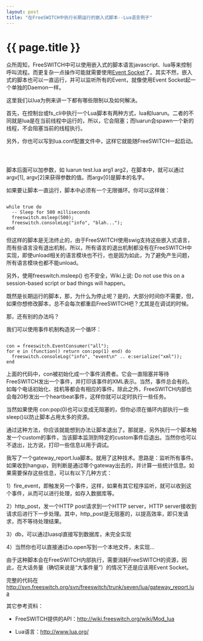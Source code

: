 ```yaml
---
layout: post
title: "在FreeSWITCH中执行长期运行的嵌入式脚本--Lua语言例子"
---
```


# {{ page.title }}

众所周知，FreeSWITCH中可以使用嵌入式的脚本语言javascript、lua等来控制呼叫流程。而更复杂一点操作可能就需要使用[Event Socket](http://wiki.freeswitch.org/wiki/Event_Socket)了。其实不然，嵌入式的脚本也可以一直运行，并可以监听所有的Event，就像使用Event Socket起一个单独的Daemon一样。

这里我们以lua为例来讲一下都有哪些限制以及如何解决。

首先，在控制台或fs\_cli中执行一个Lua脚本有两种方式，lua和luarun。二者的不同就是lua是在当前线程中运行的，所以，它会阻塞；而luarun会spawn一个新的线程，不会阻塞当前的线程执行。

另外，你也可以写到lua.conf配置文件中，这样它就能随FreeSWITCH一起启动。

<code>
	<param name="startup-script" value="gateway_report.lua"/>
</code>

脚本后面可以加参数，如 luarun test.lua arg1 arg2，在脚本中，就可以通过argv[1], argv[2]来获得参数的值。而argv[0]是脚本的名字。

如果要让脚本一直运行，脚本中必须有一个无限循环。你可以这样做：

<code>
while true do
  -- Sleep for 500 milliseconds
  freeswitch.msleep(500);
  freeswitch.consoleLog("info", "blah...");
end
</code>

但这样的脚本是无法终止的，由于FreeSWITCH使用swig支持这些嵌入式语言，而有些语言没有退出机制，所以，所有语言的退出机制都没有在FreeSWITCH中实现，即使unload相关的语言模块也不行，也是因为如此，为了避免产生问题，所有语言模块也都不能unload。

另外，使用freeswitch.msleep() 也不安全，Wiki上说: Do not use this on a session-based script or bad things will happen。

既然是长期运行的脚本，那，为什么为停止呢？是的，大部分时间你不需要，但，如果你想修改脚本，总不会每次都重启FreeSWITCH吧？尤其是在调试的时候。

那，还有别的办法吗？

我们可以使用事件机制构造另一个循环：

<code>
con = freeswitch.EventConsumer("all");                                                                         
for e in (function() return con:pop(1) end) do
  freeswitch.consoleLog("info", "event\n" .. e:serialize("xml"));
end
</code>

上面的代码中，con被初始化成一个事件消费者。它会一直阻塞并等待FreeSWITCH发出一个事件，并打印该事件的XML表示。当然，事件总会有的。如每个电话初始化、挂机等都会有相应的事件。除此之外，FreeSWITCH内部也会毎20秒发出一个heartbeat事件，这样你就可以定时执行一些任务。

当然如果使用 con:pop(0)也可以变成无阻塞的，但你必须在循环内部执行一些sleep()以防止脚本占用太多的资源。

通过这种方法，你应该就能想到办法让脚本退出了。那就是，另外执行一个脚本触发一个custom的事件，当该脚本监测到特定的custom事件后退出。当然你也可以不退出，比方说，打印一些信息以用于调试。

我写了一个gateway\_report.lua脚本。就用了这种技术。思路是：监听所有事件。如果收到hangup，则判断是通过哪个gateway出去的，并计算一些统计信息。如果需要保存这些信息，可以有以下几种方式：

1）fire\_event，即触发另一个事件，这样，如果有其它程序监听，就可以收到这个事件，从而可以进行处理，如存入数据库等。

2）http\_post，发一个HTTP post请求到一个HTTP server，HTTP server接收到请求后进行下一步处理。其中，http\_post是无阻塞的，以提高效率，即只发请求，而不等待处理结果。

3）db，可以通过luasql直接写到数据库，未完全实现

4）当然你也可以直接通过io.open写到一个本地文件，未实现...

由于这种脚本会在FreeSWITCH内部执行，需要消耗FreeSWITCH的资源，因此，在大话务量（确切来说是“大事件量”）的情况下还是应该用Event Socket。

完整的代码在 <http://svn.freeswitch.org/svn/freeswitch/trunk/seven/lua/gateway_report.lua>

其它参考资料：

* FreeSWITCH提供的API：<http://wiki.freeswitch.org/wiki/Mod_lua>

* Lua语言：<http://www.lua.org/>
